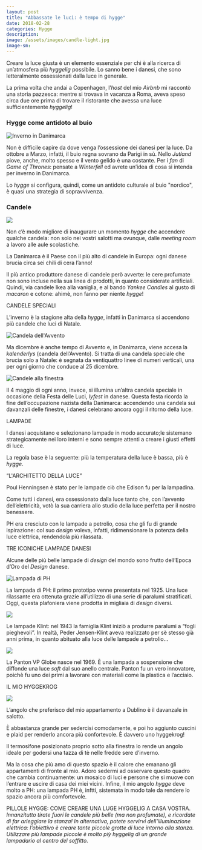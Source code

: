 ```yaml
---
layout: post
title: "Abbassate le luci: è tempo di hygge"
date: 2018-02-28
categories: Hygge
description:
image: /assets/images/candle-light.jpg
image-sm:
---
```


Creare la luce giusta è un elemento essenziale per chi è alla ricerca di un’atmosfera più _hyggelig_ possibile. Lo sanno bene i danesi, che sono letteralmente ossessionati dalla luce in generale.   


La prima volta che andai a Copenhagen, l’_host_ del mio _Airbnb_ mi raccontò una storia pazzesca: mentre si trovava in vacanza a Roma, aveva speso circa due ore prima di trovare il ristorante che avessa una luce sufficientemente _hyggelig_!

### Hygge come antidoto al buio

![Inverno in Danimarca](/assets/images/winter.jpg)

Non è difficile capire da dove venga l’ossessione dei danesi per la luce. Da ottobre a Marzo, infatti, il buio regna sovrano da Parigi in sù. Nello _Jutland_ piove, anche, molto spesso e il vento gelido è una costante.  Per i _fan_ di _Game of Thrones_: pensate a _Winterfell_ ed avrete un’idea di cosa si intenda per inverno in Danimarca.

Lo _hygge_ si configura, quindi, come un antidoto culturale al buio "nordico", è quasi una strategia di sopravvivenza.


### Candele

![](/assets/images/candele.jpg)

Non c’è modo migliore di inaugurare un momento _hygge_ che accendere qualche candela: non solo nei vostri salotti ma ovunque, dalle _meeting room_ a lavoro alle aule scolastiche.


La Danimarca è il Paese con il più alto di candele in Europa: ogni danese brucia circa sei chili di cera l’anno!  


Il più antico produttore danese di candele però avverte: le cere profumate non sono incluse nella sua linea di prodotti, in quanto considerate artificiali. Quindi, via candele Ikea alla vaniglia,  e al bando _Yankee Candles_ al gusto di _macaron_ e cotone: ahimè, non fanno per niente _hygge_!

CANDELE SPECIALI

L’inverno è la stagione alta della _hygge_, infatti in Danimarca si accendono più candele che luci di Natale.  

![Candela dell'Avvento](/assets/images/advent-candle.jpg)


Ma dicembre è anche tempo di Avvento e, in Danimarca, viene accesa la _kalenderlys_ (candela dell’Avvento). Si tratta di una candela speciale che brucia solo a Natale:  è segnata da ventiquattro linee di numeri verticali, una per ogni giorno che conduce al 25 dicembre.

![Candele alla finestra](/assets/images/light-party.jpg)  



Il 4 maggio di ogni anno, invece, si illumina un’altra candela speciale in occasione della Festa delle Luci, _lyfest_ in danese. Questa festa ricorda la fine dell’occupazione nazista della Danimarca: accendendo una candela sui davanzali delle finestre, i danesi celebrano ancora oggi il ritorno della luce.


LAMPADE

I danesi acquistano e selezionano lampade in modo accurato;le sistemano strategicamente nei loro interni e sono sempre attenti a creare i giusti effetti di luce.  

La regola base è la seguente: più la temperatura della luce è bassa, più è _hygge_.


“L'ARCHITETTO DELLA LUCE”

Poul Henningsen è stato per le lampade ciò che Edison fu per la lampadina.  

Come tutti i danesi, era ossessionato dalla luce tanto che, con l’avvento dell’elettricità, votò la sua carriera allo studio della luce perfetta per il nostro benessere.  

PH era cresciuto con le lampade a petrolio, cosa che gli fu di grande ispirazione: col suo _design_ voleva, infatti, ridimensionare la potenza della luce elettrica, rendendola più rilassata.

TRE ICONICHE LAMPADE DANESI

Alcune delle più belle lampade di _design_ del mondo sono frutto dell’Epoca d’Oro del _Design_ danese.  

![Lampada di PH](/assets/images/ph-lamp.jpg)

La lampada di PH: il primo prototipo venne  presentata nel 1925. Una luce rilassante era ottenuta grazie all’utilizzo di una serie di paralumi stratificati. Oggi, questa plafoniera viene prodotta in migliaia di _design_ diversi.

![](/assets/images/klint-lamp.jpg)

Le lampade Klint: nel 1943 la famiglia Klint iniziò a produrre paralumi a “fogli pieghevoli”. In realtà, Peder Jensen-Klint aveva realizzato per sè stesso già anni prima, in quanto abituato alla luce delle lampade a petrolio...

![](/assets/images/panton-lamp.jpg)

La Panton VP Globe nasce nel 1969. È una lampada a sospensione che diffonde una luce _soft_ dal suo anello centrale. Panton fu un vero innovatore, poichè fu uno dei primi a lavorare con materiali come la plastica e l’acciaio.  

IL MIO HYGGEKROG  

![](/assets/images/hyggekrog.jpg)

L’angolo che preferisco del mio appartamento a Dublino  è il davanzale in salotto.  


È abbastanza grande per sedercisi comodamente, e poi ho aggiunto cuscini e plaid per renderlo ancora più confortevole. È davvero uno hyggekrog!  


Il termosifone posizionato proprio sotto alla finestra lo rende un angolo ideale per godersi una tazza di tè nelle fredde sere d’inverno.  

Ma la cosa che più amo di questo spazio è il calore che emanano gli appartamenti di fronte al mio. Adoro sedermi ad osservare questo quadro che cambia continuamente: un mosaico di luci e persone che si muove con l’entrare e uscire di casa dei miei vicini.
Infine, il mio angolo _hygge_ deve molto a PH: una lampada PH è, inftti, sistemata in modo tale da rendere lo spazio ancora più comfortevole.

PILLOLE HYGGE: COME CREARE UNA LUGE HYGGELIG A CASA VOSTRA.  
_Innanzitutto tirate fuori le candele più belle (ma non profumate), e ricordate di far arieggiare la stanza!
In alternativa, potete servirvi dell'illuminazione elettrica: l’obiettivo è creare tante piccole grotte di luce intorno alla stanza. Utilizzare più lampade piccole è molto piỳ hyggelig di un grande lampadario al centro del soffitto._
